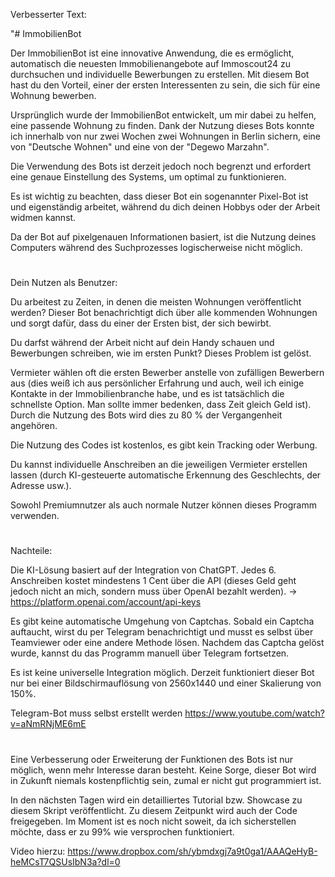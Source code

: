 Verbesserter Text:

"# ImmobilienBot

Der ImmobilienBot ist eine innovative Anwendung, die es ermöglicht, automatisch die neuesten Immobilienangebote auf Immoscout24 zu durchsuchen und individuelle Bewerbungen zu erstellen. Mit diesem Bot hast du den Vorteil, einer der ersten Interessenten zu sein, die sich für eine Wohnung bewerben.

Ursprünglich wurde der ImmobilienBot entwickelt, um mir dabei zu helfen, eine passende Wohnung zu finden. Dank der Nutzung dieses Bots konnte ich innerhalb von nur zwei Wochen zwei Wohnungen in Berlin sichern, eine von "Deutsche Wohnen" und eine von der "Degewo Marzahn".

Die Verwendung des Bots ist derzeit jedoch noch begrenzt und erfordert eine genaue Einstellung des Systems, um optimal zu funktionieren.

Es ist wichtig zu beachten, dass dieser Bot ein sogenannter Pixel-Bot ist und eigenständig arbeitet, während du dich deinen Hobbys oder der Arbeit widmen kannst.

Da der Bot auf pixelgenauen Informationen basiert, ist die Nutzung deines Computers während des Suchprozesses logischerweise nicht möglich.



#



Dein Nutzen als Benutzer:

Du arbeitest zu Zeiten, in denen die meisten Wohnungen veröffentlicht werden? Dieser Bot benachrichtigt dich über alle kommenden Wohnungen und sorgt dafür, dass du einer der Ersten bist, der sich bewirbt.

Du darfst während der Arbeit nicht auf dein Handy schauen und Bewerbungen schreiben, wie im ersten Punkt? Dieses Problem ist gelöst.

Vermieter wählen oft die ersten Bewerber anstelle von zufälligen Bewerbern aus (dies weiß ich aus persönlicher Erfahrung und auch, weil ich einige Kontakte in der Immobilienbranche habe, und es ist tatsächlich die schnellste Option. Man sollte immer bedenken, dass Zeit gleich Geld ist). Durch die Nutzung des Bots wird dies zu 80 % der Vergangenheit angehören.

Die Nutzung des Codes ist kostenlos, es gibt kein Tracking oder Werbung.

Du kannst individuelle Anschreiben an die jeweiligen Vermieter erstellen lassen (durch KI-gesteuerte automatische Erkennung des Geschlechts, der Adresse usw.).

Sowohl Premiumnutzer als auch normale Nutzer können dieses Programm verwenden.


#


Nachteile:

Die KI-Lösung basiert auf der Integration von ChatGPT. Jedes 6. Anschreiben kostet mindestens 1 Cent über die API (dieses Geld geht jedoch nicht an mich, sondern muss über OpenAI bezahlt werden). -> https://platform.openai.com/account/api-keys

Es gibt keine automatische Umgehung von Captchas. Sobald ein Captcha auftaucht, wirst du per Telegram benachrichtigt und musst es selbst über Teamviewer oder eine andere Methode lösen. Nachdem das Captcha gelöst wurde, kannst du das Programm manuell über Telegram fortsetzen.

Es ist keine universelle Integration möglich. Derzeit funktioniert dieser Bot nur bei einer Bildschirmauflösung von 2560x1440 und einer Skalierung von 150%.

Telegram-Bot muss selbst erstellt werden    https://www.youtube.com/watch?v=aNmRNjME6mE



#

Eine Verbesserung oder Erweiterung der Funktionen des Bots ist nur möglich, wenn mehr Interesse daran besteht. Keine Sorge, dieser Bot wird in Zukunft niemals kostenpflichtig sein, zumal er nicht gut programmiert ist.

In den nächsten Tagen wird ein detailliertes Tutorial bzw. Showcase zu diesem Skript veröffentlicht. Zu diesem Zeitpunkt wird auch der Code freigegeben. Im Moment ist es noch nicht soweit, da ich sicherstellen möchte, dass er zu 99% wie versprochen funktioniert.



Video hierzu: https://www.dropbox.com/sh/ybmdxgj7a9t0ga1/AAAQeHyB-heMCsT7QSUsIbN3a?dl=0
